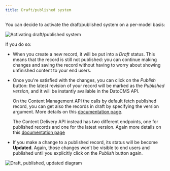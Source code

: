 ```yaml
---
title: Draft/published system
---
```


You can decide to activate the draft/published system on a per-model basis:

![Activating draft/published system](../images/versioning/activate.png)

If you do so:

* When you create a new record, it will be put into a *Draft* status. This means that the record is still not published: you can continue making changes and saving the record without having to worry about showing unfinished content to your end users.

* Once you're satisfied with the changes, you can click on the *Publish* button: the latest revision of your record will be marked as the *Published version*, and it will be instantly available in the DatoCMS API.

  On the Content Management API the calls by default fetch published record, you can get also the records in draft by specifying the version argument. More details on this [documentation page](https://www.datocms.com/docs/content-management-api/resources/item#instances).

  The Content Delivery API instead has two different endpoints, one for published records and one for the latest version. Again more details on this [documentation page](https://www.datocms.com/docs/content-delivery-api/endpoint.)

* If you make a change to a published record, its status will be become **Updated**. Again, those changes won't be visible to end users and published until you explicitly click on the *Publish* button again.

![Draft, published, updated diagram](../images/versioning/diagram.png)
